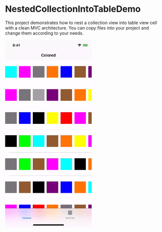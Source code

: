 # NestedCollectionIntoTableDemo

This project demonstrates how to nest a collection view into table view cell with a clean MVC architecture. You can copy files into your project and change them according to your needs.

![Demo](demo.gif)